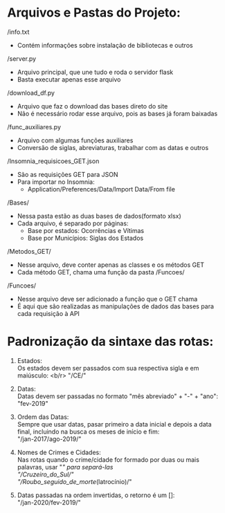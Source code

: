 # Arquivos e Pastas do Projeto: 

/info.txt   
- Contém informações sobre instalação de bibliotecas e outros

/server.py  
- Arquivo principal, que une tudo e roda o servidor flask
- Basta executar apenas esse arquivo

/download_df.py 
- Arquivo que faz o download das bases direto do site
- Não é necessário rodar esse arquivo, pois as bases já foram baixadas

/func_auxiliares.py 
- Arquivo com algumas funções auxiliares
- Conversão de siglas, abreviaturas, trabalhar com as datas e outros

/Insomnia_requisicoes_GET.json  
- São as requisições GET para JSON
- Para importar no Insomnia: 
    - Application/Preferences/Data/Import Data/From file

/Bases/ 
- Nessa pasta estão as duas bases de dados(formato xlsx)
- Cada arquivo, é separado por páginas:
    - Base por estados: Ocorrências e Vítimas
    - Base por Municípios: Siglas dos Estados

/Metodos_GET/   
- Nesse arquivo, deve conter apenas as classes e os métodos GET
- Cada método GET, chama uma função da pasta /Funcoes/

/Funcoes/   
- Nesse arquivo deve ser adicionado a função que o GET chama
- É aqui que são realizadas as manipulações de dados das bases para cada requisição à API

<!---# O que alterar?

- No arquivo server.py, na sessão com seu nome, inserir as rotas das suas funções

- Na pasta /Metodos_GET/, no arquivo com seu nome, inserir os métodos GET

- Na pasta /Funcoes/, no arquivo com seu nome, inserir as funções que trabalham com as bases de dados

- Caso precise de funções auxiliares, adicione no arquivo func_auxiliares.py, na sessão com seu nome

- Caso precise, crie outros arquivos

- Criei uma rota pra cada um, que é o seu nome, só pra testar-->

# Padronização da sintaxe das rotas:

1. Estados: <br/>
    Os estados devem ser passados com sua respectiva sigla e em maiúsculo: <b/r>
    "/CE/" <br/>


2. Datas: <br/>
    Datas devem ser passadas no formato "mês abreviado" + "-" + "ano": <br/>
    "fev-2019" <br/>
    

3. Ordem das Datas: <br/>
    Sempre que usar datas, pasar primeiro a data inicial e depois a data final, incluindo na busca os meses de início e fim: <br/>
    "/jan-2017/ago-2019/" <br/>


4. Nomes de Crimes e Cidades: <br/>
    Nas rotas quando o crime/cidade for formado por duas ou mais palavras, usar "_" para separá-las <br/>
    "/Cruzeiro_do_Sul/" <br/>
    "/Roubo_seguido_de_morte_(latrocínio)/" <br/>
    

5. Datas passadas na ordem invertidas, o retorno é um []: <br/>
    "/jan-2020/fev-2019/"<br/>

